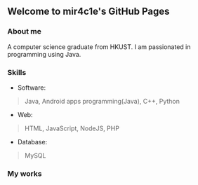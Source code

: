 ## Welcome to mir4c1e's GitHub Pages

### About me

A computer science graduate from HKUST. I am passionated in programming using Java. 

### Skills

* Software:
> Java, Android apps programming(Java), C++, Python
* Web:
> HTML, JavaScript, NodeJS, PHP
* Database:
> MySQL

### My works
